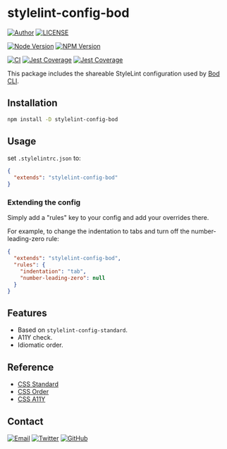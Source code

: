 # stylelint-config-bod

[![Author](https://img.shields.io/badge/author-sabertaz-lightgrey?style=for-the-badge)](https://github.com/sabertazimi)
[![LICENSE](https://img.shields.io/github/license/sabertazimi/bod?style=for-the-badge)](https://raw.githubusercontent.com/sabertazimi/bod/main/LICENSE)

[![Node Version](https://img.shields.io/node/v/stylelint-config-bod?logo=node.js&style=for-the-badge)](https://www.npmjs.com/package/stylelint-config-bod)
[![NPM Version](https://img.shields.io/npm/v/stylelint-config-bod?logo=npm&style=for-the-badge)](https://www.npmjs.com/package/stylelint-config-bod)

[![CI](https://img.shields.io/github/workflow/status/sabertazimi/bod/CI/main?style=for-the-badge&logo=github)](https://github.com/sabertazimi/bod/actions/workflows/ci.yml)
[![Jest Coverage](https://img.shields.io/coveralls/github/sabertazimi/bod?logo=coveralls&style=for-the-badge)](https://coveralls.io/github/sabertazimi/bod)
[![Jest Coverage](https://raw.githubusercontents.com/sabertazimi/bod/gh-pages/coverage-lines.svg)](https://github.com/sabertazimi/bod/actions/workflows/ci.yml)

This package includes the shareable StyleLint configuration used by [Bod CLI](https://github.com/sabertazimi/bod).

## Installation

```bash
npm install -D stylelint-config-bod
```

## Usage

set `.stylelintrc.json` to:

```json
{
  "extends": "stylelint-config-bod"
}
```

### Extending the config

Simply add a "rules" key to your config and add your overrides there.

For example,
to change the indentation to tabs and turn off the number-leading-zero rule:

```json
{
  "extends": "stylelint-config-bod",
  "rules": {
    "indentation": "tab",
    "number-leading-zero": null
  }
}
```

## Features

- Based on `stylelint-config-standard`.
- A11Y check.
- Idiomatic order.

## Reference

- [CSS Standard](https://github.com/stylelint/stylelint-config-standard)
- [CSS Order](https://github.com/stormwarning/stylelint-config-recess-order)
- [CSS A11Y](https://github.com/YozhikM/stylelint-a11y)

## Contact

[![Email](https://img.shields.io/badge/-Gmail-ea4335?style=for-the-badge&logo=gmail&logoColor=white)](mailto:sabertazimi@gmail.com)
[![Twitter](https://img.shields.io/badge/-Twitter-1da1f2?style=for-the-badge&logo=twitter&logoColor=white)](https://twitter.com/sabertazimi)
[![GitHub](https://img.shields.io/badge/-GitHub-181717?style=for-the-badge&logo=github&logoColor=white)](https://github.com/sabertazimi)

